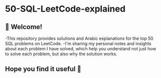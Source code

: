 # 50-SQL-LeetCode-explained
## 👋 Welcome!

-This repository provides solutions and Arabic explanations for the top 50 SQL problems on LeetCode.
-I'm sharing my personal notes and insights about each problem I have solved, which help you understand not just how to solve each problem, but also why the solution works.

## Hope you find it useful 💖
